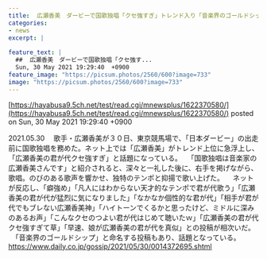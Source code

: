 ```yaml
---
title:  広瀬香美　ダービーで国歌独唱「クセ強すぎ」トレンド入り「音楽界のゴールドシップ」  
categories:
- news
excerpt: |
  
feature_text: |
  ##  広瀬香美　ダービーで国歌独唱「クセ強す...
  Sun, 30 May 2021 19:29:40  +0900
feature_image: "https://picsum.photos/2560/600?image=733"
image: "https://picsum.photos/2560/600?image=733"
---
```


[https://hayabusa9.5ch.net/test/read.cgi/mnewsplus/1622370580/](https://hayabusa9.5ch.net/test/read.cgi/mnewsplus/1622370580/)
posted on Sun, 30 May 2021 19:29:40  +0900

<!--more-->

2021.05.30 　歌手・広瀬香美が３０日、東京競馬場で、「日本ダービー」の出走前に国歌独唱を務めた。ネット上では「広瀬香美」がトレンド上位に急浮上し、「広瀬香美の君が代クセ強すぎ」と話題になっている。 　「国歌独唱は音楽家の広瀬香美さんです」と紹介されると、深々と一礼した後に、右手を掲げながら、歌唱。のびのある歌声を響かせ、独特のテンポと抑揚で歌い上げた。 　ネットが反応し、「癖強め」「凡人にはわからない天才的なテンポで君が代歌う」「広瀬香美の君が代が猛烈に気になりました」「なかなか個性的な君が代」「相手が君が代でもブレない広瀬香美神」「ハイトーンでくるかと思ったけど、ミドルに深みのあるお声」「こんなクセのつよい君が代はじめて聴いたｗ」「広瀬香美の君が代クセ強すぎて草」「早速、娘が広瀬香美の君が代を真似」との投稿が相次いだ。 　「音楽界のゴールドシップ」と命名する投稿もあり、話題となっている。 https://www.daily.co.jp/gossip/2021/05/30/0014372695.shtml
